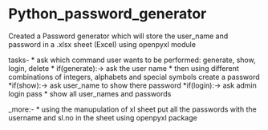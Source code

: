 # Python_password_generator
Created a Password generator which will store the user_name and password in a .xlsx sheet (Excel) using openpyxl module  


tasks-	* ask which command user wants to be performed: generate, show, login, delete
        * if(generate):-> ask the user name 
          * then using different combinations of integers, 
            alphabets and special symbols create a password
        *if(show):-> ask user_name to show there password
        *if(login):-> ask admin login pass
          * show all user_names and passwords
		

_more:- * using the manupulation of xl sheet put all the 
	  passwords with the username and sl.no in the sheet
	  using openpyxl package 
